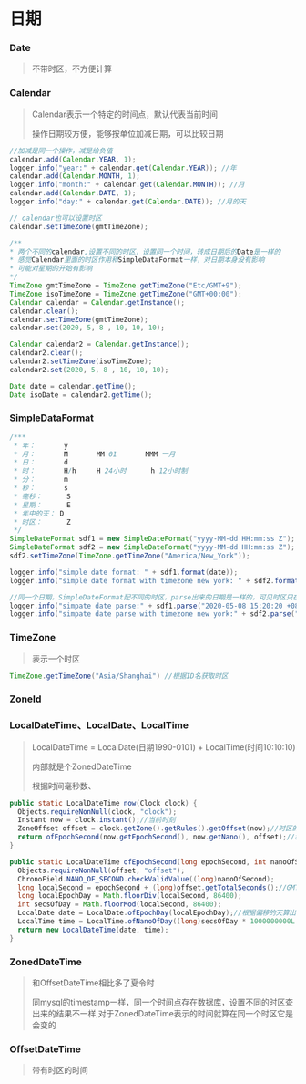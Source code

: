 # 日期

### Date

> 不带时区，不方便计算

### Calendar

> Calendar表示一个特定的时间点，默认代表当前时间
>
> 操作日期较方便，能够按单位加减日期，可以比较日期

``` java
//加减是同一个操作，减是给负值
calendar.add(Calendar.YEAR, 1);
logger.info("year:" + calendar.get(Calendar.YEAR)); //年
calendar.add(Calendar.MONTH, 1);
logger.info("month:" + calendar.get(Calendar.MONTH)); //月
calendar.add(Calendar.DATE, 1);
logger.info("day:" + calendar.get(Calendar.DATE)); //月的天

// calendar也可以设置时区
calendar.setTimeZone(gmtTimeZone);

/**
* 两个不同的calendar,设置不同的时区，设置同一个时间，转成日期后的Date是一样的
* 感觉Calendar里面的时区作用和SimpleDataFormat一样，对日期本身没有影响
* 可能对星期的开始有影响
*/
TimeZone gmtTimeZone = TimeZone.getTimeZone("Etc/GMT+9");
TimeZone isoTimeZone = TimeZone.getTimeZone("GMT+00:00");
Calendar calendar = Calendar.getInstance();
calendar.clear();
calendar.setTimeZone(gmtTimeZone);
calendar.set(2020, 5, 8 , 10, 10, 10);

Calendar calendar2 = Calendar.getInstance();
calendar2.clear();
calendar2.setTimeZone(isoTimeZone);
calendar2.set(2020, 5, 8 , 10, 10, 10);

Date date = calendar.getTime();
Date isoDate = calendar2.getTime();
```

### SimpleDataFormat

``` java
/***
 * 年：       y
 * 月：       M       MM 01       MMM 一月
 * 日：       d
 * 时：       H/h     H 24小时      h 12小时制
 * 分：       m
 * 秒：       s
 * 毫秒：      S
 * 星期：      E
 * 年中的天： D
 * 时区：      Z
 */
SimpleDateFormat sdf1 = new SimpleDateFormat("yyyy-MM-dd HH:mm:ss Z");
SimpleDateFormat sdf2 = new SimpleDateFormat("yyyy-MM-dd HH:mm:ss Z");
sdf2.setTimeZone(TimeZone.getTimeZone("America/New_York"));

logger.info("simple date format: " + sdf1.format(date));
logger.info("simple date format with timezone new york: " + sdf2.format(date));

//同一个日期，SimpleDateFormat配不同的时区，parse出来的日期是一样的，可见时区只在format时起了作用
logger.info("simpate date parse:" + sdf1.parse("2020-05-08 15:20:20 +0800"));
logger.info("simpate date parse with timezone new york:" + sdf2.parse("2020-05-08 15:20:20 +0800"));
```

### TimeZone

> 表示一个时区

``` java
TimeZone.getTimeZone("Asia/Shanghai") //根据ID名获取时区
```

### ZoneId

### LocalDateTime、LocalDate、LocalTime

> LocalDateTime = LocalDate(日期1990-0101) + LocalTime(时间10:10:10)
>
> 内部就是个ZonedDateTime
>
> 根据时间毫秒数、

``` java
public static LocalDateTime now(Clock clock) {
  Objects.requireNonNull(clock, "clock");
  Instant now = clock.instant();//当前时刻
  ZoneOffset offset = clock.getZone().getRules().getOffset(now);//时区的偏移
  return ofEpochSecond(now.getEpochSecond(), now.getNano(), offset);//秒、纳秒、时区偏移
}

public static LocalDateTime ofEpochSecond(long epochSecond, int nanoOfSecond, ZoneOffset offset) {
  Objects.requireNonNull(offset, "offset");
  ChronoField.NANO_OF_SECOND.checkValidValue((long)nanoOfSecond);
  long localSecond = epochSecond + (long)offset.getTotalSeconds();//GMT时刻的秒+时区的偏移秒
  long localEpochDay = Math.floorDiv(localSecond, 86400);
  int secsOfDay = Math.floorMod(localSecond, 86400);
  LocalDate date = LocalDate.ofEpochDay(localEpochDay);//根据偏移的天算出日期
  LocalTime time = LocalTime.ofNanoOfDay((long)secsOfDay * 1000000000L + (long)nanoOfSecond);//根据依稀除下秒算出时间
  return new LocalDateTime(date, time);
}
```



### ZonedDateTime

> 和OffsetDateTime相比多了夏令时
>
> 同mysql的timestamp一样，同一个时间点存在数据库，设置不同的时区查出来的结果不一样,对于ZonedDateTime表示的时间就算在同一个时区它是会变的

### OffsetDateTime

> 带有时区的时间



